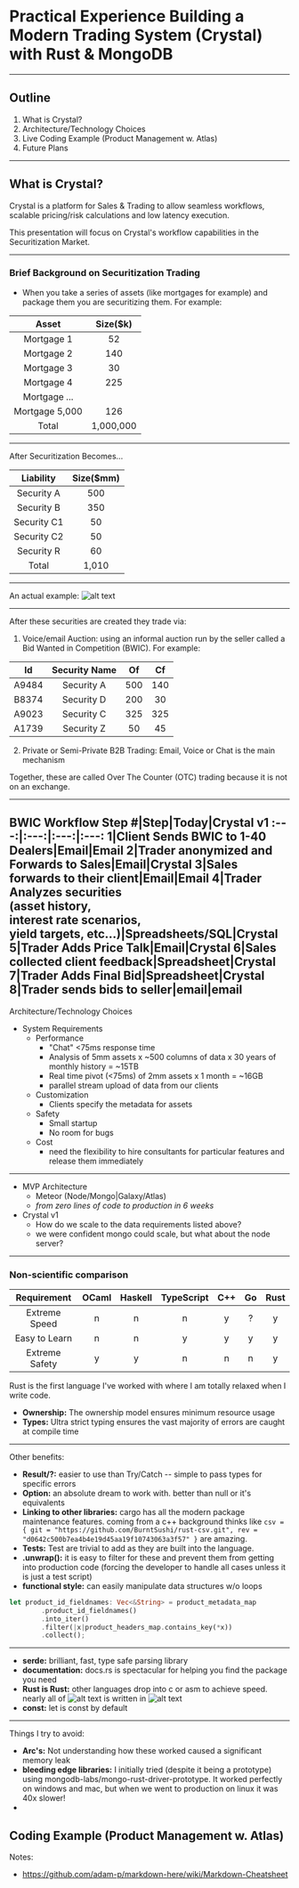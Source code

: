 <!-- $size: 16:9 -->
# Practical Experience Building a Modern Trading System (Crystal) with Rust & MongoDB
---
## Outline
1. What is Crystal?
1. Architecture/Technology Choices
1. Live Coding Example (Product Management w. Atlas)
1. Future Plans
---
## What is Crystal?
Crystal is a platform for Sales & Trading to allow seamless workflows, scalable pricing/risk calculations and low latency execution.  

This presentation will focus on Crystal's workflow capabilities in the Securitization Market.

---

### Brief Background on Securitization Trading
* When you take a series of assets (like mortgages for example) and package them you are securitizing them.  For example:

Asset|Size($k)
:---:|:---:
Mortgage 1| 52
Mortgage 2 |  140
Mortgage 3 | 30
Mortgage 4 | 225
Mortgage ... |
Mortgage 5,000 | 126
Total | 1,000,000
---
After Securitization Becomes...

Liability|Size($mm)
:---:|:---:
Security A|500
Security B|350
Security C1|50
Security C2|50
Security R| 60
Total|1,010
---
An actual example: 
![alt text](http://www.freddiemac.com/creditriskofferings/images/cro_stacr_diagram_lg_021417.jpg)

---

After these securities are created they trade via:

1. Voice/email Auction: using an informal auction run by the seller called a Bid Wanted in Competition (BWIC). For example:

Id|Security Name|Of|Cf
:---:|:---:|:---:|:---:|
A9484|Security A|500|140
B8374|Security D|200|30
A9023|Security C|325|325
A1739|Security Z|50|45



2. Private or Semi-Private B2B Trading: Email, Voice or Chat is the main mechanism

Together, these are called Over The Counter (OTC) trading because it is not on an exchange.

---

BWIC Workflow
Step #|Step|Today|Crystal v1
:---:|:---:|:---:|:---:
1|Client Sends BWIC to 1-40 Dealers|Email|Email
2|Trader anonymized and Forwards to Sales|Email|Crystal
3|Sales forwards to their client|Email|Email
4|Trader Analyzes securities<br>(asset history, <br>interest rate scenarios, <br>yield targets, etc...)|Spreadsheets/SQL|Crystal
5|Trader Adds Price Talk|Email|Crystal
6|Sales collected client feedback|Spreadsheet|Crystal
7|Trader Adds Final Bid|Spreadsheet|Crystal
8|Trader sends bids to seller|email|email
---
Architecture/Technology Choices
* System Requirements
    * Performance
        * "Chat" <75ms response time
        * Analysis of 5mm assets x ~500 columns of data x 30 years of monthly history = ~15TB
        * Real time pivot (<75ms) of 2mm assets x 1 month = ~16GB
        * parallel stream upload of data from our clients
    * Customization
        * Clients specify the metadata for assets
    * Safety
        * Small startup
        * No room for bugs
    * Cost
        * need the flexibility to hire consultants for particular features and release them immediately

---
* MVP Architecture
    * Meteor (Node/Mongo|Galaxy/Atlas)
    * _from zero lines of code to production in 6 weeks_
* Crystal v1
    * How do we scale to the data requirements listed above?
    * we were confident mongo could scale, but what about the node server?
---
### Non-scientific comparison

Requirement|OCaml|Haskell|TypeScript|C++|Go|Rust
:---:|:---:|:---:|:---:|:---:|:---:|:---:
Extreme Speed|n|n|n|y|?|y
Easy to Learn|n|n|y|y|y|y
Extreme Safety|y|y|n|n|n|y

Rust is the first language I've worked with where I am totally relaxed when I write code.  
* **Ownership:** The ownership model ensures minimum resource usage
* **Types:** Ultra strict typing ensures the vast majority of errors are caught at compile time
---
Other benefits:
* **Result/?:** easier to use than Try/Catch -- simple to pass types for specific errors
* **Option:** an absolute dream to work with. better than null or it's equivalents
* **Linking to other libraries:** cargo has all the modern package maintenance features.  coming from a c++ background thinks like `csv = { git = "https://github.com/BurntSushi/rust-csv.git", rev = "d0642c500b7ea4b4e19d45aa19f10743063a3f57" }` are amazing.
* **Tests:** Test are trivial to add as they are built into the language.
* **.unwrap():** it is easy to filter for these and prevent them from getting into production code (forcing the developer to handle all cases unless it is just a test script)
* **functional style:** can easily manipulate data structures w/o loops
```rust
let product_id_fieldnames: Vec<&String> = product_metadata_map
        .product_id_fieldnames()
        .into_iter()
        .filter(|x|product_headers_map.contains_key(*x))
        .collect();
```
---
* **serde:** brilliant, fast, type safe parsing library
* **documentation:** docs.rs is spectacular for helping you find the package you need
* **Rust is Rust:** other languages drop into c or asm to achieve speed.  nearly all of ![alt text](https://www.rust-lang.org/logos/rust-logo-16x16.png) is written in ![alt text](https://www.rust-lang.org/logos/rust-logo-16x16.png)
* **const:** let is const by default
---
Things I try to avoid:
* **Arc's:** Not understanding how these worked caused a significant memory leak
* **bleeding edge libraries:** I initially tried (despite it being a prototype) using mongodb-labs/mongo-rust-driver-prototype.  It worked perfectly on windows and mac, but when we went to production on linux it was 40x slower!
* 

## Coding Example (Product Management w. Atlas)


Notes:
* https://github.com/adam-p/markdown-here/wiki/Markdown-Cheatsheet